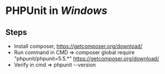 PHPUnit in _Windows_
====================

## Steps ##
  - Install composer, https://getcomposer.org/download/
  - Run command in CMD => composer global require "phpunit/phpunit=5.5.*"
    https://getcomposer.org/download/
  - Verify in cmd => phpunit --version
